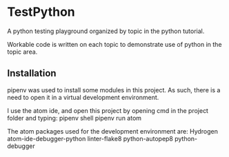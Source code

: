 # TestPython

A python testing playground organized by topic in the python tutorial.

Workable code is written on each topic to demonstrate use of python in the topic area.

## Installation

pipenv was used to install some modules in this project. As such, there is a need to open it in a virtual development environment.

I use the atom ide, and open this project by opening cmd in the project folder and typing:
pipenv shell
pipenv run atom

The atom packages used for the development environment are:
Hydrogen
atom-ide-debugger-python
linter-flake8
python-autopep8
python-debugger
